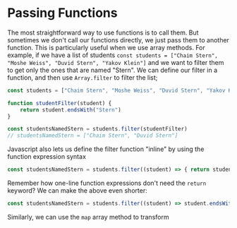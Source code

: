 # Passing Functions

The most straightforward way to use functions is to call them. But sometimes we don't call our functions directly, we just pass them to another function. This is particularly useful when we use array methods. For example, if we have a list of students `const students = ["Chaim Stern", "Moshe Weiss", "Duvid Stern", "Yakov Klein"]` and we want to filter them to get only the ones that are named "Stern". We can define our filter in a function, and then use `Array.filter` to filter the list;

```javascript
const students = ["Chaim Stern", "Moshe Weiss", "Duvid Stern", "Yakov Klein"]

function studentFilter(student) {
    return student.endsWith("Stern")
}

const studentsNamedStern = students.filter(studentFilter)
// studentsNamedStern = ["Chaim Stern", "Duvid Stern"]
```

Javascript also lets us define the filter function "inline" by using the function expression syntax

```javascript
const studentsNamedStern = students.filter((student) => { return student.endsWith("Stern") })
```

Remember how one-line function expressions don't need the `return` keyword? We can make the above even shorter:

```javascript
const studentsNamedStern = students.filter((student) => student.endsWith("Stern"))
```



Similarly, we can use the `map` array method to transform
